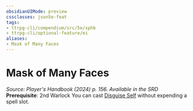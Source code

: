 ```yaml
---
obsidianUIMode: preview
cssclasses: json5e-feat
tags:
- ttrpg-cli/compendium/src/5e/xphb
- ttrpg-cli/optional-feature/ei
aliases:
- Mask of Many Faces
---
```

# Mask of Many Faces
*Source: Player's Handbook (2024) p. 156. Available in the <span title='Systems Reference Document (5.2)'>SRD</span>*  
**Prerequisite**: 2nd Warlock
You can cast [Disguise Self](Інструменти%20ДМ/CLI/spells/disguise-self-xphb.md) without expending a spell slot.